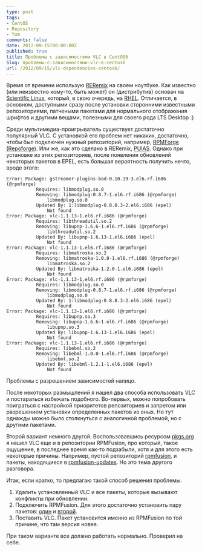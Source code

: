 ```yaml
---
type: post
tags:
- CentOS
- Repository
- Yum
comments: false
date: 2012-09-15T00:00:00Z
published: true
title: Проблемы с зависимостями VLC в CentOS6
Slug: проблемы-с-зависимостями-vlc-в-centos6
url: /2012/09/15/vlc-dependencies-centos6/
---
```


Время от времени использую [RERemix][6] на своем ноутбуке. Как известно (или неизвестно кому-то, быть может) он (дистрибутив) основан на [Scientific Linux][7], который, в свою очередь, на [RHEL][8]. Отличается, в основном, доступными сразу после установки сторонними известными репозиториями, патчеными пакетами для нормального отображения шрифтов и другими вещами, полезными для своего рода LTS Desktop :)

Среди мультимедиа-проигрыватель существует достаточно популярный VLC. С установкой его проблем нет никаких, достаточно, чтобы был подключен нужный репозиторий, например, [RPMForge (Repoforge)][10]. Или же, как это сделано в RERemix, [PUIAS][9].
Однако при установке из этих репозиториев, после появления обновлений некоторых пакетов в EPEL, есть большая вероятность получить нечто, вроде этого:

    Error: Package: gstreamer-plugins-bad-0.10.19-3.el6.rf.i686 (@rpmforge)
               Requires: libmodplug.so.0
               Removing: libmodplug-0.8.7-1.el6.rf.i686 (@rpmforge)
                   libmodplug.so.0
               Updated By: 1:libmodplug-0.8.8.3-2.el6.i686 (epel)
                   Not found
    Error: Package: vlc-1.1.13-1.el6.rf.i686 (@rpmforge)
               Requires: libthreadutil.so.2
               Removing: libupnp-1.6.6-1.el6.rf.i686 (@rpmforge)
                   libthreadutil.so.2
               Updated By: libupnp-1.6.13-1.el6.i686 (epel)
                   Not found
    Error: Package: vlc-1.1.13-1.el6.rf.i686 (@rpmforge)
               Requires: libmatroska.so.2
               Removing: libmatroska-1.0.0-1.el6.rf.i686 (@rpmforge)
                   libmatroska.so.2
               Updated By: libmatroska-1.2.0-1.el6.i686 (epel)
                   Not found
    Error: Package: vlc-1.1.13-1.el6.rf.i686 (@rpmforge)
               Requires: libmodplug.so.0
               Removing: libmodplug-0.8.7-1.el6.rf.i686 (@rpmforge)
                   libmodplug.so.0
               Updated By: 1:libmodplug-0.8.8.3-2.el6.i686 (epel)
                   Not found
    Error: Package: vlc-1.1.13-1.el6.rf.i686 (@rpmforge)
               Requires: libupnp.so.3
               Removing: libupnp-1.6.6-1.el6.rf.i686 (@rpmforge)
                   libupnp.so.3
               Updated By: libupnp-1.6.13-1.el6.i686 (epel)
                   Not found
    Error: Package: vlc-1.1.13-1.el6.rf.i686 (@rpmforge)
               Requires: libebml.so.2
               Removing: libebml-1.0.0-1.el6.rf.i686 (@rpmforge)
                   libebml.so.2
               Updated By: libebml-1.2.1-1.el6.i686 (epel)
                   Not found

Проблемы с разрешением зависимостей налицо.

После некоторых размышлений я нашел два способа использовать VLC и постараться избежать подобного. Во-первых, можно попробовать поиграться с настройкой приоритетов репозиториев и запретом или разрешением установки определенных пакетов из оных. Но тут однажды можно было столкнуться с аналогичной проблемой, но с другими пакетами.

Второй вариант немного другой. Воспользовавшись ресурсом [pkgs.org][1] я нашел VLC еще и в репозитории RPMFusion, про который, такое ощущение, в последнее время как-то подзабыли, хотя и для этого есть некоторые причины. Например, пустой репозиторий [rpmfusion][2], и пакеты, находящиеся в [rpmfusion-updates][3]. Но это тема другого разговора.

Итак, если кратко, то предлагаю такой способ решения проблемы.

1. Удалить установленный VLC и все пакеты, которые вызывают конфликты при обновлении.
2. Подключить RPMFusion. Для этого достаточно установить пару пакетов: [один][4] и [второй][5].
3. Поставить VLC. Пакет установится именно из RPMFusion по той причине, что там версия новее.

При таком варианте все должно работать нормально. Проверил на себе.

[1]: http://pkgs.org/
[2]: http://mirror.yandex.ru/fedora/rpmfusion/free/el/releases/6/Everything/x86_64/os/
[3]: http://mirror.yandex.ru/fedora/rpmfusion/free/el/updates/6/x86_64/
[4]: http://mirror.yandex.ru/fedora/rpmfusion/free/el/updates/6/x86_64/rpmfusion-free-release-6-1.noarch.rpm
[5]: http://mirror.yandex.ru/fedora/rpmfusion/nonfree/el/updates/6/x86_64/rpmfusion-nonfree-release-6-1.noarch.rpm
[6]: http://mirror.yandex.ru/fedora/russianfedora/releases/RERemix/6.2/
[7]: https://www.scientificlinux.org/
[8]: http://www.redhat.com/products/enterprise-linux/
[9]: http://puias.math.ias.edu/
[10]: http://repoforge.org/

